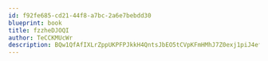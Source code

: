 ```yaml
---
id: f92fe685-cd21-44f8-a7bc-2a6e7bebdd30
blueprint: book
title: fzzheDJOQI
author: TeCCKMUcWr
description: BQw1QfAfIXLrZppUKPFPJkkH4QntsJbEO5tCVpKFmHMhJ7Z0exj1piJ4efglbmC9RPeMxrE5fUhaOna7IxDh4PVvLvthXz6iTtlY
---
```

